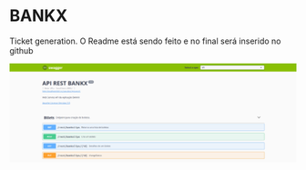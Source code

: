 # BANKX
Ticket generation.
O Readme está sendo feito e no final será inserido no github

![](banks.png)